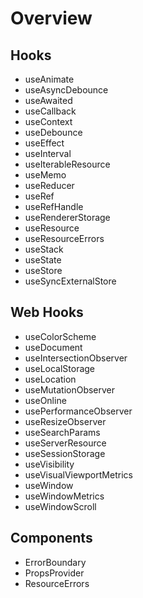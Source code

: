 # Overview

## Hooks

- useAnimate
- useAsyncDebounce
- useAwaited
- useCallback
- useContext
- useDebounce
- useEffect
- useInterval
- useIterableResource
- useMemo
- useReducer
- useRef
- useRefHandle
- useRendererStorage
- useResource
- useResourceErrors
- useStack
- useState
- useStore
- useSyncExternalStore

## Web Hooks

- useColorScheme
- useDocument
- useIntersectionObserver
- useLocalStorage
- useLocation
- useMutationObserver
- useOnline
- usePerformanceObserver
- useResizeObserver
- useSearchParams
- useServerResource
- useSessionStorage
- useVisibility
- useVisualViewportMetrics
- useWindow
- useWindowMetrics
- useWindowScroll

## Components

- ErrorBoundary
- PropsProvider
- ResourceErrors